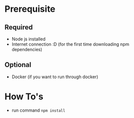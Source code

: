 # Prerequisite

## Required
- Node js installed
- Internet connection :D (for the first time downloading npm dependencies)

## Optional
- Docker (if you want to run through docker)

# How To's
- run command `npm install`
